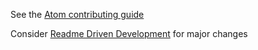 See the [Atom contributing guide](https://github.com/atom/atom/blob/master/CONTRIBUTING.md)

Consider [Readme Driven Development](http://tom.preston-werner.com/2010/08/23/readme-driven-development.html) for major changes
